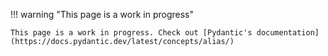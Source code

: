!!! warning "This page is a work in progress"

    This page is a work in progress. Check out [Pydantic's documentation](https://docs.pydantic.dev/latest/concepts/alias/)
